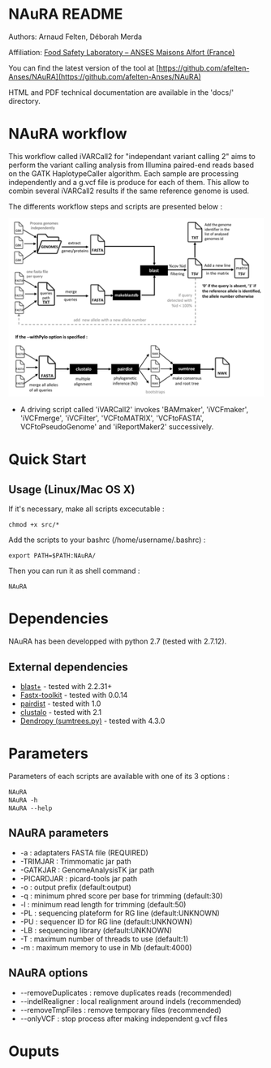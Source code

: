 NAuRA README
================

Authors: Arnaud Felten, Déborah Merda

Affiliation: [Food Safety Laboratory – ANSES Maisons Alfort (France)](https://www.anses.fr/en/content/laboratory-food-safety-maisons-alfort-and-boulogne-sur-mer)

You can find the latest version of the tool at [https://github.com/afelten-Anses/NAuRA](https://github.com/afelten-Anses/NAuRA)

HTML and PDF technical documentation are available in the 'docs/' directory.


NAuRA workflow
==================

This workflow called iVARCall2 for "independant variant calling 2" aims to perform the variant calling analysis from Illumina paired-end reads based on the GATK HaplotypeCaller algorithm. Each sample are processing independently and a g.vcf file is produce for each of them. This allow to combin several iVARCall2 results if the same reference genome is used. 

The differents workflow steps and scripts are presented below :

![](workflow.jpg?raw=true "NAuRA workflow")

- A driving script called 'iVARCall2' invokes 'BAMmaker', 'iVCFmaker', 'iVCFmerge', 'iVCFilter', 'VCFtoMATRIX', 'VCFtoFASTA', VCFtoPseudoGenome' and 'iReportMaker2' successively. 




Quick Start
===========

## Usage (Linux/Mac OS X)

If it's necessary, make all scripts excecutable :

	chmod +x src/*

Add the scripts to your bashrc (/home/username/.bashrc) :

	export PATH=$PATH:NAuRA/
	
Then you can run it as shell command :

	NAuRA


Dependencies
============

NAuRA has been developped with python 2.7 (tested with 2.7.12).


## External dependencies

* [blast+](https://blast.ncbi.nlm.nih.gov/Blast.cgi?PAGE_TYPE=BlastDocs&DOC_TYPE=Download) - tested with 2.2.31+
* [Fastx-toolkit](http://hannonlab.cshl.edu/fastx_toolkit/download.html) - tested with 0.0.14
* [pairdist](https://github.com/frederic-mahe/pairdist) - tested with 1.0	
* [clustalo](http://www.clustal.org) - tested with 2.1
* [Dendropy (sumtrees.py)](https://pythonhosted.org/DendroPy/programs/sumtrees.html) - tested with 4.3.0


Parameters
==========

Parameters of each scripts are available with one of its 3 options :

	NAuRA
	NAuRA -h
	NAuRA --help

## NAuRA parameters

* -a : adaptaters FASTA file (REQUIRED)
* -TRIMJAR : Trimmomatic jar path
* -GATKJAR : GenomeAnalysisTK jar path
* -PICARDJAR : picard-tools jar path
* -o : output prefix (default:output)
* -q : minimum phred score per base for trimming (default:30)
* -l : minimum read length for trimming (default:50)
* -PL : sequencing plateform for RG line (default:UNKNOWN)
* -PU : sequencer ID for RG line (default:UNKNOWN)
* -LB : sequencing library (default:UNKNOWN)
* -T : maximum number of threads to use (default:1)
* -m : maximum memory to use in Mb (default:4000)

## NAuRA options

* --removeDuplicates : remove duplicates reads (recommended)
* --indelRealigner : local realignment around indels (recommended)
* --removeTmpFiles : remove temporary files (recommended)
* --onlyVCF : stop process after making independent g.vcf files


Ouputs
======





